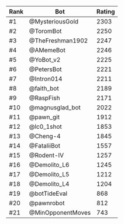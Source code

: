Rank|Bot|Rating
---|---|---
#1|@MysteriousGold|2303
#2|@ToromBot|2250
#3|@TheFreshman1902|2247
#4|@AMemeBot|2246
#5|@YoBot_v2|2225
#6|@PetersBot|2221
#7|@Intron014|2211
#8|@faith_bot|2189
#9|@RaspFish|2171
#10|@magnusglad_bot|2022
#11|@pawn_git|1912
#12|@lc0_1shot|1853
#13|@Cheng-4|1845
#14|@FataliiBot|1557
#15|@Rodent-IV|1257
#16|@Demolito_L6|1245
#17|@Demolito_L5|1212
#18|@Demolito_L4|1204
#19|@botTideEval|868
#20|@pawnrobot|812
#21|@MinOpponentMoves|743
